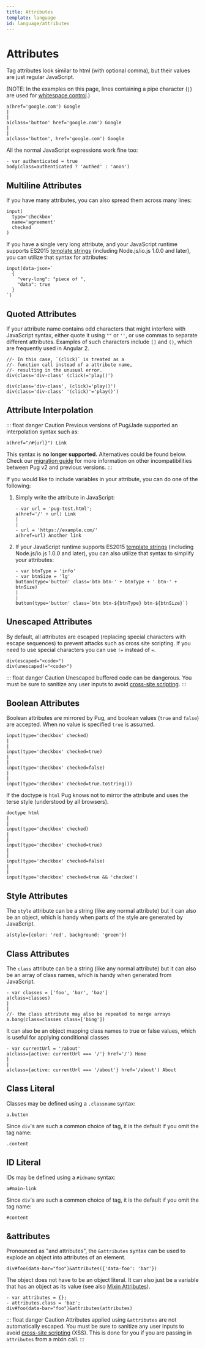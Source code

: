 ```yaml
---
title: Attributes
template: language
id: language/attributes
---
```


# Attributes

Tag attributes look similar to html (with optional comma), but their values are just regular JavaScript.

(NOTE: In the examples on this page, lines containing a pipe character (`|`) are used for [whitespace control](plain-text.html#whitespace-control).)

```pug-preview
a(href='google.com') Google
|
|
a(class='button' href='google.com') Google
|
|
a(class='button', href='google.com') Google
```

All the normal JavaScript expressions work fine too:

```pug-preview
- var authenticated = true
body(class=authenticated ? 'authed' : 'anon')
```

## Multiline Attributes

If you have many attributes, you can also spread them across many lines:

```pug-preview
input(
  type='checkbox'
  name='agreement'
  checked
)
```

If you have a single very long attribute, and your JavaScript runtime supports ES2015 [template strings] (including Node.js/io.js 1.0.0 and later), you can utilize that syntax for attributes:

```pug-preview (features=['templatestrings'])
input(data-json=`
  {
    "very-long": "piece of ",
    "data": true
  }
`)
```

## Quoted Attributes

If your attribute name contains odd characters that might interfere with JavaScript syntax, either quote it using `""` or `''`, or use commas to separate different attributes. Examples of such characters include `[]` and `()`, which are frequently used in Angular 2.

```pug-preview
//- In this case, `(click)` is treated as a
//- function call instead of a attribute name,
//- resulting in the unusual error.
div(class='div-class' (click)='play()')
```

```pug-preview
div(class='div-class', (click)='play()')
div(class='div-class' '(click)'='play()')
```

## Attribute Interpolation

::: float danger Caution
Previous versions of Pug/Jade supported an interpolation syntax such as:

```pug
a(href="/#{url}") Link
```

This syntax is **no longer supported.** Alternatives could be found below. Check our [migration guide] for more information on other incompatibilities between Pug v2 and previous versions.
:::

If you would like to include variables in your attribute, you can do one of the following:

1. Simply write the attribute in JavaScript:

   ```pug-preview
   - var url = 'pug-test.html';
   a(href='/' + url) Link
   |
   |
   - url = 'https://example.com/'
   a(href=url) Another link
   ```

2. If your JavaScript runtime supports ES2015 [template strings] (including Node.js/io.js 1.0.0 and later), you can also utilize that syntax to simplify your attributes:

   ```pug-preview (features=['templatestrings'])
   - var btnType = 'info'
   - var btnSize = 'lg'
   button(type='button' class='btn btn-' + btnType + ' btn-' + btnSize)
   |
   |
   button(type='button' class=`btn btn-${btnType} btn-${btnSize}`)
   ```

## Unescaped Attributes

By default, all attributes are escaped (replacing special characters with escape sequences) to prevent attacks such as cross site scripting.  If you need to use special characters you can use `!=` instead of `=`.

```pug-preview
div(escaped="<code>")
div(unescaped!="<code>")
```

::: float danger Caution
Unescaped buffered code can be dangerous. You must be sure to sanitize any user inputs to avoid [cross-site scripting].
:::

## Boolean Attributes

Boolean attributes are mirrored by Pug, and boolean values (`true` and `false`) are accepted. When no value is specified `true` is assumed.

```pug-preview
input(type='checkbox' checked)
|
|
input(type='checkbox' checked=true)
|
|
input(type='checkbox' checked=false)
|
|
input(type='checkbox' checked=true.toString())
```

If the doctype is `html` Pug knows not to mirror the attribute and uses the terse style (understood by all browsers).

```pug-preview
doctype html
|
|
input(type='checkbox' checked)
|
|
input(type='checkbox' checked=true)
|
|
input(type='checkbox' checked=false)
|
|
input(type='checkbox' checked=true && 'checked')
```

## Style Attributes

The `style` attribute can be a string (like any normal attribute) but it can also be an object, which is handy when parts of the style are generated by JavaScript.


```pug-preview
a(style={color: 'red', background: 'green'})
```

## Class Attributes

The `class` attribute can be a string (like any normal attribute) but it can also be an array of class names, which is handy when generated from JavaScript.

```pug-preview
- var classes = ['foo', 'bar', 'baz']
a(class=classes)
|
|
//- the class attribute may also be repeated to merge arrays
a.bang(class=classes class=['bing'])
```

It can also be an object mapping class names to true or false values, which is useful for applying conditional classes

```pug-preview
- var currentUrl = '/about'
a(class={active: currentUrl === '/'} href='/') Home
|
|
a(class={active: currentUrl === '/about'} href='/about') About
```

## Class Literal

Classes may be defined using a `.classname` syntax:

```pug-preview
a.button
```

Since `div`'s are such a common choice of tag, it is the default if you omit the tag name:

```pug-preview
.content
```

## ID Literal

IDs may be defined using a `#idname` syntax:

```pug-preview
a#main-link
```

Since `div`'s are such a common choice of tag, it is the default if you omit the tag name:

```pug-preview
#content
```

## &attributes

Pronounced as "and attributes", the `&attributes` syntax can be used to explode an object into attributes of an element.

```pug-preview
div#foo(data-bar="foo")&attributes({'data-foo': 'bar'})
```

The object does not have to be an object literal. It can also just be a variable that has an object as its value (see also [Mixin Attributes]).

```pug-preview
- var attributes = {};
- attributes.class = 'baz';
div#foo(data-bar="foo")&attributes(attributes)
```

::: float danger Caution
Attributes applied using `&attributes` are not automatically escaped. You must be sure to sanitize any user inputs to avoid [cross-site scripting] (XSS). This is done for you if you are passing in `attributes` from a mixin call.
:::

[template strings]: https://developer.mozilla.org/en-US/docs/Web/JavaScript/Reference/Template_literals
[mixin attributes]: mixins.html#mixin-attributes
[cross-site scripting]: https://en.wikipedia.org/wiki/Cross-site_scripting
[migration guide]: ../api/migration-v2.html
